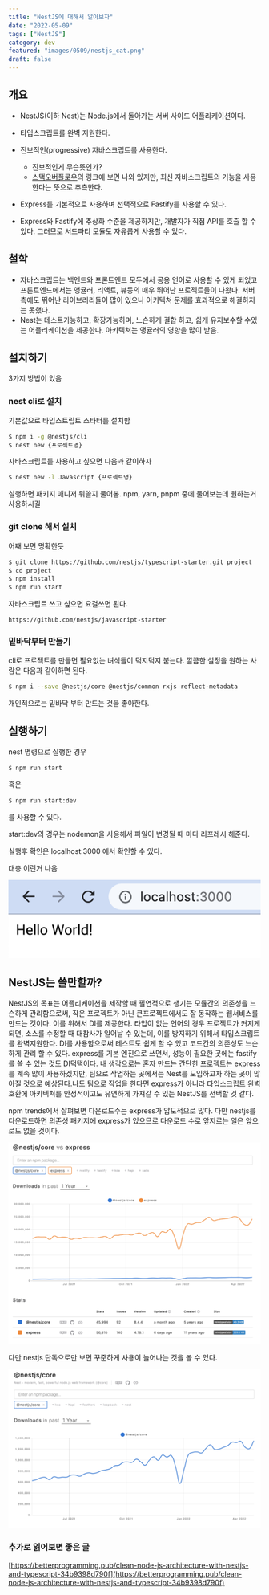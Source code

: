```yaml
---
title: "NestJS에 대해서 알아보자"
date: "2022-05-09"
tags: ["NestJS"]
category: dev
featured: "images/0509/nestjs_cat.png"
draft: false
---
```



## 개요

- NestJS(이하 Nest)는 Node.js에서 돌아가는 서버 사이드 어플리케이션이다. 
- 타입스크립트를 완벽 지원한다. 
- 진보적인(progressive) 자바스크립트를 사용한다. 
    - 진보적인게 무슨뜻인가? 
    - [스택오버플로우](https://stackoverflow.com/questions/67205590/why-nest-js-claims-to-be-progressive#:~:text=According%20to%20a%20Dictionary%20on,js%20world.%22)의 링크에 보면 나와 있지만, 최신 자바스크립트의 기능을 사용한다는 뜻으로 추측한다.

- Express를 기본적으로 사용하며 선택적으로 Fastify를 사용할 수 있다. 
- Express와 Fastify에 추상화 수준을 제공하지만, 개발자가 직접 API를 호출 할 수있다. 그러므로 서드파티 모듈도 자유롭게 사용할 수 있다. 


## 철학

- 자바스크립트는 백엔드와 프론트엔드 모두에서 공용 언어로 사용할 수 있게 되었고 프론트엔드에서는 앵귤러, 리액트, 뷰등의 매우 뛰어난 프로젝트들이 나왔다. 서버 측에도 뛰어난 라이브러리들이 많이 있으나 아키텍쳐 문제를 효과적으로 해결하지는 못했다.
- Nest는 테스트가능하고, 확장가능하며, 느슨하게 결합 하고, 쉽게 유지보수할 수있는 어플리케이션을 제공한다. 아키텍쳐는 앵귤러의 영향을 많이 받음.



## 설치하기

3가지 방법이 있음  



### nest cli로 설치

기본값으로 타입스트립트 스타터를 설치함



```bash
$ npm i -g @nestjs/cli
$ nest new {프로젝트명}
```



자바스크립트를 사용하고 싶으면 다음과 같이하자

```bash
$ nest new -l Javascript {프로젝트명}
```



실행하면 패키지 매니저 뭐쓸지 물어봄. npm, yarn, pnpm 중에 물어보는데 원하는거 사용하시길



### git clone 해서 설치

어째 보면 명확한듯

```bash
$ git clone https://github.com/nestjs/typescript-starter.git project
$ cd project
$ npm install
$ npm run start
```





자바스크립트 쓰고 싶으면 요걸쓰면 된다.

```
https://github.com/nestjs/javascript-starter
```



### 밑바닥부터 만들기

cli로 프로젝트를 만들면 필요없는 녀석들이 덕지덕지 붙는다. 깔끔한 설정을 원하는 사람은 다음과 같이하면 된다.



```bash
$ npm i --save @nestjs/core @nestjs/common rxjs reflect-metadata
```



개인적으로는 밑바닥 부터 만드는 것을 좋아한다.



## 실행하기

nest 명령으로 실행한 경우

```bash
$ npm run start
```



혹은

```bash
$ npm run start:dev
```



를 사용할 수 있다.



start:dev의 경우는 nodemon을 사용해서 파일이 변경될 때 마다 리프레시 해준다.



실행후 확인은 localhost:3000 에서 확인할 수 있다.

대충 이런거 나옴

![](./images/0509/3.png)  



## NestJS는 쓸만할까?

NestJS의 목표는 어플리케이션을 제작할 때 필연적으로 생기는 모듈간의 의존성을 느슨하게 관리함으로써, 작은 프로젝트가 아닌 큰프로젝트에서도 잘 동작하는 웹서비스를 만드는 것이다. 이를 위해서 DI를 제공한다. 타입이 없는 언어의 경우 프로젝트가 커지게 되면, 소스를 수정할 때 대참사가 일어날 수 있는데, 이를 방지하기 위해서 타입스크립트를 완벽지원한다. DI를 사용함으로써 테스트도 쉽게 할 수 있고 코드간의 의존성도 느슨하게 관리 할 수 있다. express를 기본 엔진으로 쓰면서, 성능이 필요한 곳에는 fastify를 쓸 수 있는 것도 DI덕택이다. 내 생각으로는 혼자 만드는 간단한 프로젝트는 express를 계속 많이 사용하겠지만, 팀으로 작업하는 곳에서는 Nest를 도입하고자 하는 곳이 많아질 것으로 예상된다.나도 팀으로 작업을 한다면 express가 아니라 타입스크립트 완벽호환에 아키텍쳐를 안정적이고도 유연하게 가져갈 수 있는 NestJS를 선택할 것 같다.

  

npm trends에서 살펴보면 다운로드수는 express가 압도적으로 많다. 다만 nestjs를 다운로드하면 의존성 패키지에 express가 있으므로 다운로드 수로 앞지르는 일은 앞으로도 없을 것이다.



![](./images/0509/2.png)  



다만 nestjs 단독으로만 보면 꾸준하게 사용이 늘어나는 것을 볼 수 있다.

![](./images/0509/1.png)  


### 추가로 읽어보면 좋은 글

[https://betterprogramming.pub/clean-node-js-architecture-with-nestjs-and-typescript-34b9398d790f](https://betterprogramming.pub/clean-node-js-architecture-with-nestjs-and-typescript-34b9398d790f)
